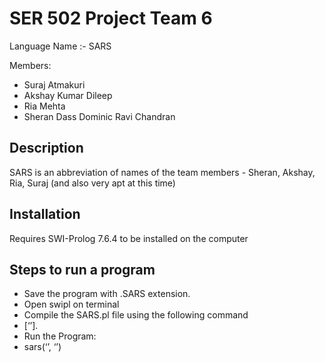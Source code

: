 # SER 502 Project Team 6

Language Name :- SARS 

Members:
- Suraj Atmakuri
- Akshay Kumar Dileep
- Ria Mehta
- Sheran Dass Dominic Ravi Chandran

## Description
SARS is an abbreviation of names of the  team members - Sheran, Akshay, Ria, Suraj (and also very apt at this time)

## Installation
Requires SWI-Prolog 7.6.4 to be installed on the computer

## Steps to run a program
- Save the program with .SARS extension.
- Open swipl on terminal
- Compile the SARS.pl file using the following command
- [‘<path to SARS.pl file>’].
- Run the Program:
- sars(‘<path to the lexer.py file>’, ‘<path to the program file with SARS extension>’)
